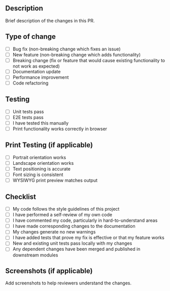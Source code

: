 ## Description

Brief description of the changes in this PR.

## Type of change

- [ ] Bug fix (non-breaking change which fixes an issue)
- [ ] New feature (non-breaking change which adds functionality)
- [ ] Breaking change (fix or feature that would cause existing functionality to not work as expected)
- [ ] Documentation update
- [ ] Performance improvement
- [ ] Code refactoring

## Testing

- [ ] Unit tests pass
- [ ] E2E tests pass
- [ ] I have tested this manually
- [ ] Print functionality works correctly in browser

## Print Testing (if applicable)

- [ ] Portrait orientation works
- [ ] Landscape orientation works
- [ ] Text positioning is accurate
- [ ] Font sizing is consistent
- [ ] WYSIWYG print preview matches output

## Checklist

- [ ] My code follows the style guidelines of this project
- [ ] I have performed a self-review of my own code
- [ ] I have commented my code, particularly in hard-to-understand areas
- [ ] I have made corresponding changes to the documentation
- [ ] My changes generate no new warnings
- [ ] I have added tests that prove my fix is effective or that my feature works
- [ ] New and existing unit tests pass locally with my changes
- [ ] Any dependent changes have been merged and published in downstream modules

## Screenshots (if applicable)

Add screenshots to help reviewers understand the changes.
